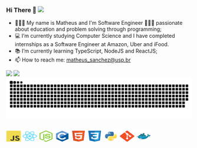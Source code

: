 ###  Hi There 👀 <img src="https://media.giphy.com/media/hvRJCLFzcasrR4ia7z/giphy.gif" width="30px"> 

- 🙇🏽‍♂️ My name is Matheus and I'm Software Engineer 👨🏽‍💻 passionate about education and problem solving through programming;
- 💻 I’m currently studying Computer Science and I have completed internships as a Software Engineer at Amazon, Uber and iFood. 
- 📚 I’m currently learning TypeScript, NodeJS and ReactJS;
- 📫 How to reach me: matheus_sanchez@usp.br

<a href="https://www.linkedin.com/in/sanchezmatheus"><img src="https://img.shields.io/badge/linkedin-0077B5.svg?style=for-the-badge&logo=linkedin&logoColor=white"></a>
<a href="https://www.instagram.com/theusudo98"><img src="https://img.shields.io/badge/instagram-E4405F.svg?style=for-the-badge&logo=instagram&logoColor=white"></a>
![Snake animation](https://github.com/MatheusSanchez/MatheusSanchez/blob/output/github-contribution-grid-snake.svg)

<div style="display: inline_block"><br>
  
  <img align="center" alt="TS" height="30" width="40" src="https://raw.githubusercontent.com/devicons/devicon/master/icons/javascript/javascript-original.svg">
  <img align="center" alt="ReactJs" height="30" width="40" src="https://raw.githubusercontent.com/devicons/devicon/master/icons/react/react-original.svg">
  <img align="center" alt="NodedJS" height="30" width="40" src="https://raw.githubusercontent.com/devicons/devicon/master/icons/nodejs/nodejs-original.svg">
  <img align="center" alt="C" height="30" width="40" src="https://raw.githubusercontent.com/devicons/devicon/master/icons/c/c-original.svg">
  <img align="center" alt="HTML" height="30" width="40" src="https://raw.githubusercontent.com/devicons/devicon/master/icons/html5/html5-original.svg">
  <img align="center" alt="CSS" height="30" width="40" src="https://raw.githubusercontent.com/devicons/devicon/master/icons/css3/css3-original.svg">
  <img align="center" alt="Python" height="30" width="40" src="https://raw.githubusercontent.com/devicons/devicon/master/icons/python/python-original.svg">
  <img align="center" alt="Git" height="30" width="40" src="https://raw.githubusercontent.com/devicons/devicon/master/icons/git/git-original.svg">
  <img align="center" alt="Docker" height="30" width="40" src="https://raw.githubusercontent.com/devicons/devicon/master/icons/docker/docker-original.svg">
  
</div>


